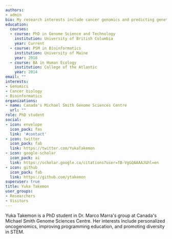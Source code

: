 ```yaml
---
authors:
- admin
bio: My research interests include cancer genomics and predicting genetic interactions.
education:
  courses:
  - course: PhD in Genome Science and Technology
    institution: University of British Columbia
    year: Current
  - course: PSM in Bioinformatics
    institution: University of Maine
    year: 2018
  - course: BA in Human Ecology
    institution: College of the Atlantic
    year: 2014
email: ""
interests:
- Genomics
- Cancer biology
- Bioinformatics
organizations:
- name: Canada's Michael Smith Genome Sciences Centre
  url: ""
role: PhD student
social:
- icon: envelope
  icon_pack: fas
  link: '#contact'
- icon: twitter
  icon_pack: fab
  link: https://twitter.com/YukaTakemon
- icon: google-scholar
  icon_pack: ai
  link: https://scholar.google.ca/citations?user=fB-VgGQAAAAJ&hl=en
- icon: github
  icon_pack: fab
  link: https://github.com/ytakemon
superuser: true
title: Yuka Takemon
user_groups:
- Researchers
- Visitors
---
```


Yuka Takemon is a PhD student in Dr. Marco Marra's group at Canada's Michael Smith Genome Sciences Centre. Her interests include personalized oncogenomics, improving programming education, and promoting diversity in STEM.
